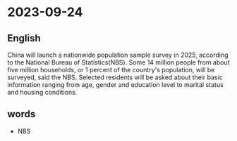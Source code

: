 # 2023-09-24

## English
China will launch a nationwide population
sample survey in 2025, according to the
National Bureau of Statistics(NBS). Some
14 million people from about five million
households, or 1 percent of the country's
population, will be surveyed, said the NBS.
Selected residents will be asked about their
basic information ranging from age,
gender and education level to marital
status and housing conditions.

## words
* NBS

